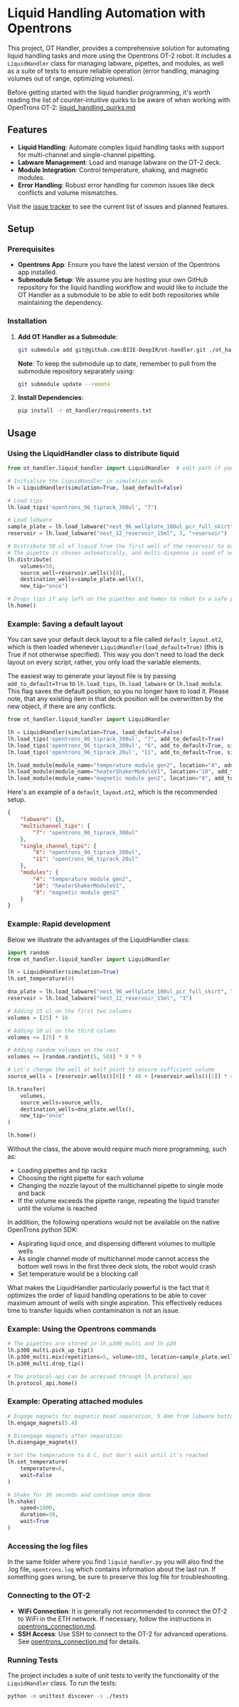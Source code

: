 # Liquid Handling Automation with Opentrons

This project, OT Handler, provides a comprehensive solution for automating liquid handling tasks and more using the Opentrons OT-2 robot. It includes a `LiquidHandler` class for managing labware, pipettes, and modules, as well as a suite of tests to ensure reliable operation (error handling, managing volumes out of range, optimizing volumes).

Before getting started with the liquid handler programming, it's worth reading the list of counter-intuitive quirks to be aware of when working with OpenTrons OT-2: [liquid_handling_quirks.md](./liquid_handling_quirks.md)

## Features

- **Liquid Handling**: Automate complex liquid handling tasks with support for multi-channel and single-channel pipetting.
- **Labware Management**: Load and manage labware on the OT-2 deck.
- **Module Integration**: Control temperature, shaking, and magnetic modules.
- **Error Handling**: Robust error handling for common issues like deck conflicts and volume mismatches.

Visit the [issue tracker](https://app.asana.com/0/1209175521795471/1209175611695523) to see the current list of issues and planned features.

## Setup

### Prerequisites

- **Opentrons App**: Ensure you have the latest version of the Opentrons app installed.
- **Submodule Setup**: We assume you are hosting your own GitHub repository for the liquid handling workflow and would like to include the OT Handler as a submodule to be able to edit both repositories while maintaining the dependency.

### Installation

1. **Add OT Handler as a Submodule**:

    ```bash
    git submodule add git@github.com:BIIE-DeepIR/ot-handler.git ./ot_handler
    ```

    **Note**: To keep the submodule up to date, remember to pull from the submodule repository separately using:

    ```bash
    git submodule update --remote
    ```

2. **Install Dependencies**:

    ```bash
    pip install -r ot_handler/requirements.txt
    ```

## Usage

### Using the LiquidHandler class to distribute liquid

```python
from ot_handler.liquid_handler import LiquidHandler  # edit path if you cloned the submodule to another path

# Initialize the LiquidHandler in simulation mode
lh = LiquidHandler(simulation=True, load_default=False)

# Load tips
lh.load_tips('opentrons_96_tiprack_300ul', "7")

# Load labware
sample_plate = lh.load_labware("nest_96_wellplate_100ul_pcr_full_skirt", 5, "sample plate")
reservoir = lh.load_labware("nest_12_reservoir_15ml", 3, "reservoir")

# Distribute 50 ul of liquid from the first well of the reservoir to each well in the sample plate
# The pipette is chosen automatically, and multi-dispense is used of new_tip is "once" or "on aspiration" or "never"
lh.distribute(
    volumes=50,
    source_well=reservoir.wells()[0],
    destination_wells=sample_plate.wells(),
    new_tip="once")

# Drops tips if any left on the pipettes and homes to robot to a safe position
lh.home()
```

### Example: Saving a default layout

You can save your default deck layout to a file called `default_layout.ot2`, which is then loaded whenever `LiquidHandler(load_default=True)` (this is True if not otherwise specified). This way you don't need to load the deck layout on every script, rather, you only load the variable elements.

The easiest way to generate your layout file is by passing `add_to_default=True` to `lh.load_tips`, `lh.load_labware` or `lh.load_module`. This flag saves the default position, so you no longer have to load it. Please note, that any existing item in that deck position will be overwritten by the new object, if there are any conflicts.

```python
from ot_handler.liquid_handler import LiquidHandler

lh = LiquidHandler(simulation=True, load_default=False)
lh.load_tips('opentrons_96_tiprack_300ul', "7", add_to_default=True)
lh.load_tips('opentrons_96_tiprack_300ul', "6", add_to_default=True, single_channel=True)
lh.load_tips('opentrons_96_tiprack_20ul', "11", add_to_default=True, single_channel=True)

lh.load_module(module_name="temperature module gen2", location="4", add_to_default=True)
lh.load_module(module_name="heaterShakerModuleV1", location="10", add_to_default=True)
lh.load_module(module_name="magnetic module gen2", location="9", add_to_default=True)
```

Here's an example of a `default_layout.ot2`, which is the recommended setup.

```json
{
    "labware": {},
    "multichannel_tips": {
        "7": "opentrons_96_tiprack_300ul"
    },
    "single_channel_tips": {
        "6": "opentrons_96_tiprack_300ul",
        "11": "opentrons_96_tiprack_20ul"
    },
    "modules": {
        "4": "temperature module gen2",
        "10": "heaterShakerModuleV1",
        "9": "magnetic module gen2"
    }
}
```

### Example: Rapid development

Below we illustrate the advantages of the LiquidHandler class:

```python
import random
from ot_handler.liquid_handler import LiquidHandler

lh = LiquidHandler(simulation=True)
lh.set_temperature(8)

dna_plate = lh.load_labware("nest_96_wellplate_100ul_pcr_full_skirt", "2")
reservoir = lh.load_labware("nest_12_reservoir_15ml", "3")

# Adding 25 ul on the first two columns
volumes = [25] * 16

# Adding 10 ul on the third column
volumes += [25] * 8

# Adding random volumes on the rest
volumes += [random.randint(5, 50)] * 8 * 9

# Let's change the well at half point to ensure sufficient volume
source_wells = [reservoir.wells()[0]] * 48 + [reservoir.wells()[1]] * 48

lh.transfer(
    volumes,
    source_wells=source_wells,
    destination_wells=dna_plate.wells(),
    new_tip="once"
)

lh.home()
```

Without the class, the above would require much more programming, such as:

- Loading pipettes and tip racks
- Choosing the right pipette for each volume
- Changing the nozzle layout of the multichannel pipette to single mode and back
- If the volume exceeds the pipette range, repeating the liquid transfer until the volume is reached

In addition, the following operations would not be available on the native OpenTrons python SDK:

- Aspirating liquid once, and dispensing different volumes to multiple wells
- As single channel mode of multichannel mode cannot access the bottom well rows in the first three deck slots, the robot would crash
- Set temperature would be a blocking call

What makes the LiquidHandler particularly powerful is the fact that it optimizes the order of liquid handling operations to be able to cover maximum amount of wells with single aspiration. This effectively reduces time to transfer liquids when contamination is not an issue.

### Example: Using the Opentrons commands

```python
# The pipettes are stored in lh.p300_multi and lh.p20
lh.p300_multi.pick_up_tip()
lh.p300_multi.mix(repetitions=5, volume=100, location=sample_plate.wells("A1"))
lh.p300_multi.drop_tip()

# The protocol api can be accessed through lh.protocol_api
lh.protocol_api.home()
```

### Example: Operating attached modules

```python
# Engage magnets for magnetic bead separation, 5.4mm from labware bottom
lh.engage_magnets(5.4)

# Disengage magnets after separation
lh.disengage_magnets()

# Set the temperature to 8 C, but don't wait until it's reached
lh.set_temperature(
    temperature=8,
    wait=False
)

# Shake for 30 seconds and continue once done
lh.shake(
    speed=1000,
    duration=30,
    wait=True
)
```

### Accessing the log files

In the same folder where you find `liquid_handler.py` you will also find the .log file, `opentrons.log` which contains information about the last run. If something goes wrong, be sure to preserve this log file for troubleshooting.


### Connecting to the OT-2

- **WiFi Connection**: It is generally not recommended to connect the OT-2 to WiFi in the ETH network. If necessary, follow the instructions in [opentrons_connection.md](./opentrons_connection.md).
- **SSH Access**: Use SSH to connect to the OT-2 for advanced operations. See [opentrons_connection.md](./opentrons_connection.md) for details.

### Running Tests

The project includes a suite of unit tests to verify the functionality of the `LiquidHandler` class. To run the tests:

``` bash
python -m unittest discover -s ./tests
```
